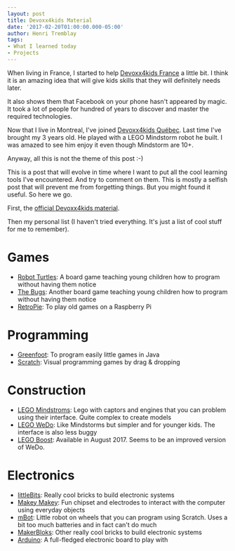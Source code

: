 ```yaml
---
layout: post
title: Devoxx4kids Material
date: '2017-02-20T01:00:00.000-05:00'
author: Henri Tremblay
tags:
- What I learned today
- Projects
---
```


When living in France, I started to help [Devoxx4kids France](http://www.devoxx4kids.org/france) a little bit. I think 
it is an amazing idea that will give kids skills that they will definitely needs later.
 
It also shows them that Facebook on your phone hasn't appeared by magic. It took a lot of people for hundred of years 
to discover and master the required technologies.

Now that I live in Montreal, I've joined [Devoxx4kids Québec](http://www.devoxx4kids.org/quebec). Last time I've brought my 
3 years old. He played with a LEGO Mindstorm robot he built. I was amazed to see him enjoy it even though Mindstorm are 10+.

Anyway, all this is not the theme of this post :-)

This is a post that will evolve in time where I want to put all the cool learning tools I've encountered. And try to comment on them. 
This is mostly a selfish post that will prevent me from forgetting things. But you might found it useful. So here we go.

First, the [official Devoxx4kids material](https://github.com/devoxx4kids/materials/tree/master/workshops).

Then my personal list (I haven't tried everything. It's just a list of cool stuff for me to remember).

# Games

* [Robot Turtles](http://www.robotturtles.com): A board game teaching young children how to program without having them notice
* [The Bugs](https://magiksquare.fr): Another board game teaching young children how to program without having them notice
* [RetroPie](https://retropie.org.uk): To play old games on a Raspberry Pi

# Programming

* [Greenfoot](http://www.greenfoot.org): To program easily little games in Java
* [Scratch](https://scratch.mit.edu): Visual programming games by drag & dropping

# Construction

* [LEGO Mindstroms](https://www.lego.com/en-us/mindstorms): Lego with captors and engines that you can problem using their interface. Quite complex to create models 
* [LEGO WeDo](https://education.lego.com/en-us/products/lego-education-wedo-construction-set/9580): Like Mindstorms but simpler and for younger kids. The interface is also less buggy
* [LEGO Boost](https://www.lego.com/en-us/boost): Available in August 2017. Seems to be an improved version of WeDo.

# Electronics 

* [littleBits](http://littlebits.cc): Really cool bricks to build electronic systems
* [Makey Makey](http://www.makeymakey.com): Fun chipset and electrodes to interact with the computer using everyday objects
* [mBot](http://www.makeblock.com/mbot): Little robot on wheels that you can program using Scratch. Uses a bit too much batteries and in fact can't do much
* [MakerBloks](https://makerbloks.com): Other really cool bricks to build electronic systems
* [Arduino](https://www.arduino.cc): A full-fledged electronic board to play with

